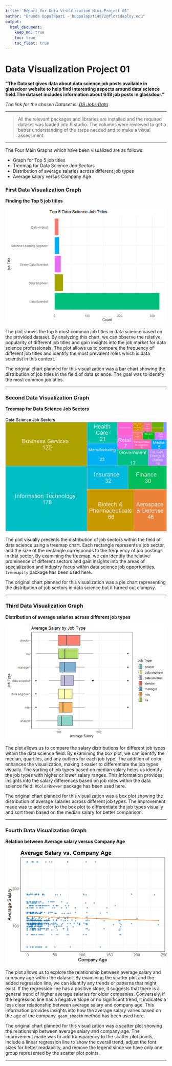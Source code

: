 ```yaml
---
title: "Report for Data Visualization Mini-Project 01"
author: "Brunda Uppalapati - buppalapati4872@floridaploy.edu"
output: 
  html_document:
    keep_md: true
    toc: true
    toc_float: true
---
```


# Data Visualization Project 01


**"The Dataset gives data about data science job posts available in glassdoor website to help find interesting aspects around data science field.The dataset includes information about 648 job posts in glassdoor."**

*The link for the chosen Dataset is:
[DS Jobs Data ](https://www.kaggle.com/datasets/rashikrahmanpritom/data-science-job-posting-on-glassdoor?resource=download&select=Cleaned_DS_Jobs.csv)*

***

> All the relevant packages and libraries are installed and the required dataset was loaded into R studio. The columns were reviewed to get a better understanding of the steps needed and to make a visual assessment.

***

The Four Main Graphs which have been visualized are as follows:

* Graph for Top 5 job titles
* Treemap for Data Science Job Sectors
* Distribution of average salaries across different job types
* Average salary versus Company Age

### First Data Visualization Graph

**Finding the Top 5 job titles**

![Graph for Top 5 job titles](https://github.com/brunda09/dataviz_final_project/blob/main/figures/top-5-job%20titles.png)

The plot shows the top 5 most common job titles in data science based on the provided dataset. By analyzing this chart, we can observe the relative popularity of different job titles and gain insights into the job market for data science professionals. The plot allows us to compare the frequency of different job titles and identify the most prevalent roles which is data scientist in this context.

The original chart planned for this visualization was a bar chart showing the distribution of job titles in the field of data science. The goal was to identify the most common job titles.

***

### Second Data Visualization Graph

**Treemap for Data Science Job Sectors**

![Treemap for Data Science Job Sectors](https://github.com/brunda09/dataviz_final_project/blob/main/figures/DS-Job-Sectors.png)

The plot visually presents the distribution of job sectors within the field of data science using a treemap chart. Each rectangle represents a job sector, and the size of the rectangle corresponds to the frequency of job postings in that sector. By examining the treemap, we can identify the relative prominence of different sectors and gain insights into the areas of specialization and industry focus within data science job opportunities.
`treemapify` package has been used here.

 The original chart planned for this visualization was a pie chart representing the distribution of job sectors in data science but it turned out clumpsy.

***

### Third Data Visualization Graph

**Distribution of average salaries across different job types**

![Avg salary by job type](https://github.com/brunda09/dataviz_final_project/blob/main/figures/avg-salary-by-job-type-1.png)

The plot allows us to compare the salary distributions for different job types within the data science field. By examining the box plot, we can identify the median, quartiles, and any outliers for each job type. The addition of color enhances the visualization, making it easier to differentiate the job types visually. The sorting of job types based on median salary helps us identify the job types with higher or lower salary ranges. This information provides insights into the salary differences based on job roles within the data science field.
`RColorBrewer` package has been used here.

 The original chart planned for this visualization was a box plot showing the distribution of average salaries across different job types. The improvement made was to add color to the box plot to differentiate the job types visually and sort them based on the median salary for better comparison.

***

### Fourth Data Visualization Graph

**Relation between Average salary versus Company Age**

![Avg salary by company age](https://github.com/brunda09/dataviz_final_project/blob/main/figures/avg-salary-by-company-age-1.png)

The plot allows us to explore the relationship between average salary and company age within the dataset. By examining the scatter plot and the added regression line, we can identify any trends or patterns that might exist. If the regression line has a positive slope, it suggests that there is a general trend of higher average salaries for older companies. Conversely, if the regression line has a negative slope or no significant trend, it indicates a less clear relationship between average salary and company age. This information provides insights into how the average salary varies based on the age of the company.
`geom_smooth` method has been used here.

The original chart planned for this visualization was a scatter plot showing the relationship between average salary and company age. The improvement made was to add transparency to the scatter plot points, include a linear regression line to show the overall trend, adjust the font sizes for better readability, and remove the legend since we have only one group represented by the scatter plot points.

***

